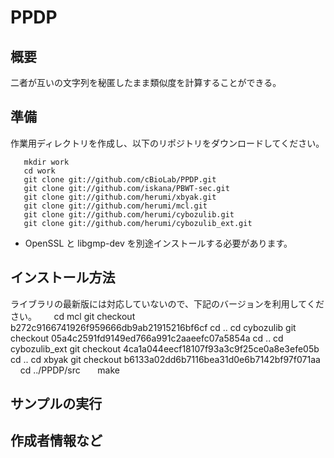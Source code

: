 # **PPDP**

## 概要
二者が互いの文字列を秘匿したまま類似度を計算することができる。

## 準備
作業用ディレクトリを作成し、以下のリポジトリをダウンロードしてください。

       mkdir work
       cd work
       git clone git://github.com/cBioLab/PPDP.git
       git clone git://github.com/iskana/PBWT-sec.git
       git clone git://github.com/herumi/xbyak.git
       git clone git://github.com/herumi/mcl.git
       git clone git://github.com/herumi/cybozulib.git
       git clone git://github.com/herumi/cybozulib_ext.git

* OpenSSL と libgmp-dev を別途インストールする必要があります。 

## インストール方法
ライブラリの最新版には対応していないので、下記のバージョンを利用してください。
       cd mcl
       git checkout b272c9166741926f959666db9ab21915216bf6cf
       cd ..
       cd cybozulib
       git checkout 05a4c2591fd9149ed766a991c2aaeefc07a5854a
       cd ..
       cd cybozulib_ext
       git checkout 4ca1a044eecf18107f93a3c9f25ce0a8e3efe05b
       cd ..
       cd xbyak
       git checkout b6133a02dd6b7116bea31d0e6b7142bf97f071aa
       cd ../PPDP/src 
       make


## サンプルの実行

## 作成者情報など
